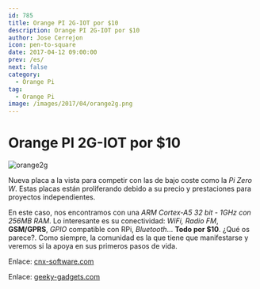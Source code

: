 ```yaml
---
id: 785
title: Orange PI 2G-IOT por $10
description: Orange PI 2G-IOT por $10
author: Jose Cerrejon
icon: pen-to-square
date: 2017-04-12 09:00:00
prev: /es/
next: false
category:
  - Orange Pi
tag:
  - Orange Pi
image: /images/2017/04/orange2g.png
---
```


# Orange PI 2G-IOT por $10

![orange2g](/images/2017/04/orange2g.png)

Nueva placa a la vista para competir con las de bajo coste como la *Pi Zero W*. Estas placas están proliferando debido a su precio y prestaciones para proyectos independientes. 

En este caso, nos encontramos con una *ARM Cortex-A5 32 bit - 1GHz con 256MB RAM*. Lo interesante es su conectividad: *WiFi, Radio FM*, **GSM/GPRS**, *GPIO* compatible con RPi, *Bluetooth*... **Todo por $10**. ¿Qué os parece?. Como siempre, la comunidad es la que tiene que manifestarse y veremos si la apoya en sus primeros pasos de vida.

Enlace: [cnx-software.com](http://www.cnx-software.com/2017/03/30/orange-pi-2g-iot-arm-linux-development-board-with-2ggsm-support-is-up-for-sale-for-9-90/)

Enlace: [geeky-gadgets.com](http://www.geeky-gadgets.com/orange-pi-2g-iot-cellular-mini-pc-31-03-2017/)
